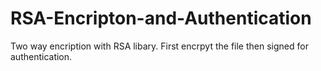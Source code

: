 # RSA-Encripton-and-Authentication
Two way encription with RSA libary. First encrpyt the file then signed for authentication.
